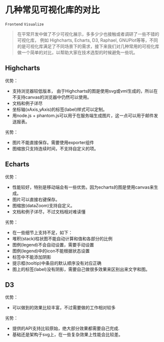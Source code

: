 # 几种常见可视化库的对比
`Frontend` `Visualize`

> 在平常开发中做了不少可视化展示，多多少少也接触或者调研了一些不错的可视化库， 例如 Highcharts, Echarts, D3, Raphael, GNUPlot等等，不同的是可视化库满足了不同场景下的需求，接下来我们对几种常用的可视化库做一个简单的对比，以帮助大家在技术选型的时候避免一些坑。

## Highcharts

优势：

  * 支持浏览器较低版本， 由于Highcharts的图是使用svg或vml生成的，所以在不支持canvas的浏览器中仍然可以使用。
  * 文档和例子详尽
  * 坐标轴(xAxis,yAxis)的标签(label)样式可以定制。
  * 用node.js + phantom.js可以用于在服务端生成图片，这一点可以用于邮件发送报表。

劣势：

  * 图片不能直接保存。需要使用exporter组件
  * 图缩放只支持连续时间，不支持自定义的项。

## Echarts
  
优势：

  * 性能较好，特别是移动端会有一些优势。因为echarts的图是使用canvas来生成。
  * 图片可以直接右键保存。
  * 图缩放(dataZoom)支持自定义。
  * 文档和例子详尽，不过文档相对难读懂


劣势：

  * 在一些细节上支持不足，如下：
  * 堆积(stack)柱状图不能自动计算和值和各部分的比例
  * 图例(legend)不会自动设置，需要手动设置
  * 图例(legend)中的icon不能根据状态设置
  * 标签中不能添加阴影
  * 提示框(tooltip)中条目的默认顺序没有对应正确
  * 图上的标签(label)没有阴影，需要自己做很多效果来区别出来文字和图。


## D3  

优势：

  * 可以做到的效果比较丰富，不过需要做的工作相对较多

劣势：
  
  * 提供的API支持比较原始，绝大部分效果都需要自己完成.
  * 基础还是架构于svg上，在一些复杂效果上性能会比较差。
